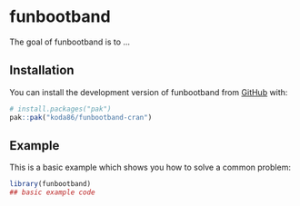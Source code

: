 
# funbootband

<!-- badges: start -->
<!-- badges: end -->

The goal of funbootband is to ...

## Installation

You can install the development version of funbootband from [GitHub](https://github.com/) with:

``` r
# install.packages("pak")
pak::pak("koda86/funbootband-cran")
```

## Example

This is a basic example which shows you how to solve a common problem:

``` r
library(funbootband)
## basic example code
```

